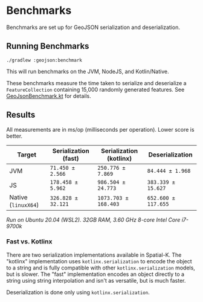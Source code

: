 # Benchmarks

Benchmarks are set up for GeoJSON serialization and deserialization.

## Running Benchmarks

```shell
./gradlew :geojson:benchmark
```

This will run benchmarks on the JVM, NodeJS, and Kotlin/Native.

These benchmarks measure the time taken to serialize and deserialize a `FeatureCollection` containing 15,000 randomly
generated features.
See [GeoJsonBenchmark.kt](geojson/src/commonBench/kotlin/org/maplibre/spatialk/geojson/GeoJsonBenchmark.kt) for
details.

## Results

All measurements are in ms/op (milliseconds per operation). Lower score is better.

| Target              | Serialization (fast) | Serialization (kotlinx) | Deserialization     |
|---------------------|----------------------|-------------------------|---------------------|
| JVM                 | `71.450 ± 2.566`     | `250.776 ± 7.869`       | `84.444 ± 1.968`    |
| JS                  | `178.458 ± 5.962`    | `986.504 ± 24.773`      | `383.339 ± 15.627`  |
| Native (`linuxX64`) | `326.828 ± 32.121`   | `1073.703 ± 168.403`    | `652.600 ± 117.655` |

_Run on Ubuntu 20.04 (WSL2). 32GB RAM, 3.60 GHz 8-core Intel Core i7-9700k_

### Fast vs. Kotlinx

There are two serialization implementations available in Spatial-K. The "kotlinx" implementation
uses `kotlinx.serialization` to encode the object to a string and is fully compatible with other `kotlinx.serialization`
models, but is slower. The "fast" implementation encodes an object directly
to a string using string interpolation and isn't as versatile, but is much faster.

Deserialization is done only using `kotlinx.serialization`.
